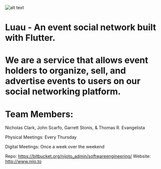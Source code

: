 ![alt text](https://i.ibb.co/r6NLg4f/Luau-Coconut.png "Logo Title Text 1")

# Luau - An event social network built with Flutter.
# We are a service that allows event holders to organize, sell, and advertise events to users on our social networking platform.

# Team Members:
Nicholas Clark, John Scarfo, Garrett Stonis, & Thomas R. Evangelista

Physical Meetings: Every Thursday

Digital Meetings: Once a week over the weekend

Repo: https://bitbucket.org/nijoto_admin/softwareengineering/
Website: http://www.nijo.to
